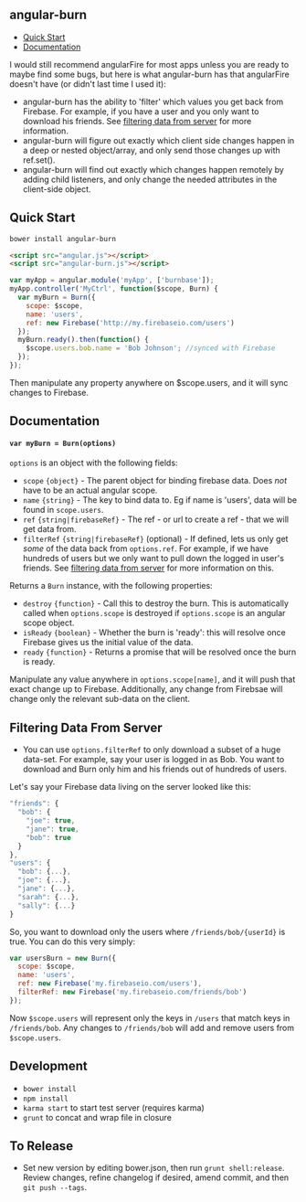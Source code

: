 angular-burn
------------

- [Quick Start](#quick-start)
- [Documentation](#documentation)

I would still recommend angularFire for most apps unless you are ready to maybe find some bugs, but here is what angular-burn has that angularFire doesn't have (or didn't last time I used it):

- angular-burn has the ability to 'filter' which values you get back from Firebase. For example, if you have a user and you only want to download his friends.  See [filtering data from server](#filtering-data-from-server) for more information.
- angular-burn will figure out exactly which client side changes happen in a deep or nested object/array, and only send those changes up with ref.set().
- angular-burn will find out exactly which changes happen remotely by adding child listeners, and only change the needed attributes in the client-side object.

Quick Start
-----------

```sh
bower install angular-burn
```
```html
<script src="angular.js"></script>
<script src="angular-burn.js"></script>
```
```js
var myApp = angular.module('myApp', ['burnbase']);
myApp.controller('MyCtrl', function($scope, Burn) {
  var myBurn = Burn({
    scope: $scope,
    name: 'users',
    ref: new Firebase('http://my.firebaseio.com/users')
  });
  myBurn.ready().then(function() {
    $scope.users.bob.name = 'Bob Johnson'; //synced with Firebase
  });
});
```
Then manipulate any property anywhere on $scope.users, and it will sync changes to Firebase.

Documentation
-------------

<a id="docs-main"></a>
#### `var myBurn = Burn(options)`

`options` is an object with the following fields:

* `scope` `{object}` - The parent object for binding firebase data. Does *not* have to be an actual angular scope.
* `name` `{string}` - The key to bind data to. Eg if name is 'users', data will be found in `scope.users`.
* `ref` `{string|firebaseRef}` - The ref - or url to create a ref - that we will get data from.
* `filterRef` `{string|firebaseRef}` (optional) - If defined, lets us only get *some* of the data back from `options.ref`. For example, if we have hundreds of users but we only want to pull down the logged in user's friends.  See [filtering data from server](#filtering-data-from-server) for more information on this.

Returns a `Burn` instance, with the following properties:

* `destroy` `{function}` - Call this to destroy the burn.  This is automatically called when `options.scope` is destroyed if `options.scope` is an angular scope object.
* `isReady` `{boolean}` - Whether the burn is 'ready': this will resolve once Firebase gives us the initial value of the data.
* `ready` `{function}` - Returns a promise that will be resolved once the burn is ready.

Manipulate any value anywhere in `options.scope[name]`, and it will push that exact change up to Firebase.  Additionally, any change from Firebsae will change only the relevant sub-data on the client.

Filtering Data From Server
--------------------------

- You can use `options.filterRef` to only download a subset of a huge data-set.  For example, say your user is logged in as Bob.  You want to download and Burn only him and his friends out of hundreds of users.

Let's say your Firebase data living on the server looked like this:
```js
"friends": {
  "bob": {
    "joe": true,
    "jane": true,
    "bob": true
  }
},
"users": {
  "bob": {...},
  "joe": {...},
  "jane": {...},
  "sarah": {...},
  "sally": {...}
}
```

So, you want to download only the users where `/friends/bob/{userId}` is true.  You can do this very simply:
```js
var usersBurn = new Burn({
  scope: $scope,
  name: 'users',
  ref: new Firebase('my.firebaseio.com/users'),
  filterRef: new Firebase('my.firebaseio.com/friends/bob')
});
```

Now `$scope.users` will represent only the keys in `/users` that match keys in `/friends/bob`.  Any changes to `/friends/bob` will add and remove users from `$scope.users`.

Development
-----------

- `bower install`
- `npm install`
- `karma start` to start test server (requires karma)
- `grunt` to concat and wrap file in closure

To Release
----------

- Set new version by editing bower.json, then run `grunt shell:release`. Review changes, refine changelog if desired, amend commit, and then `git push --tags`.
